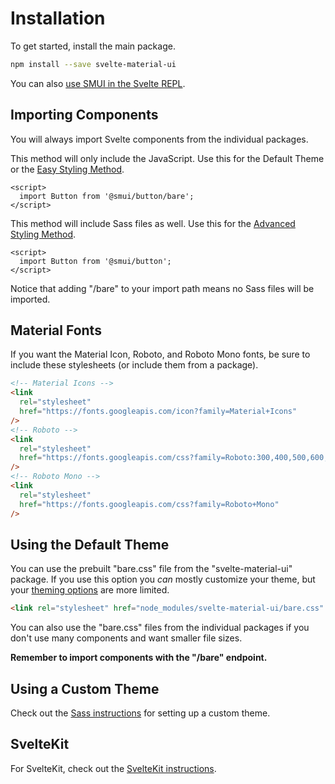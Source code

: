 # Installation

To get started, install the main package.

```sh
npm install --save svelte-material-ui
```

You can also [use SMUI in the Svelte REPL](REPL.md).

## Importing Components

You will always import Svelte components from the individual packages.

This method will only include the JavaScript. Use this for the Default Theme or the [Easy Styling Method](SASS.md).

```svelte
<script>
  import Button from '@smui/button/bare';
</script>
```

This method will include Sass files as well. Use this for the [Advanced Styling Method](SASS.md).

```svelte
<script>
  import Button from '@smui/button';
</script>
```

Notice that adding "/bare" to your import path means no Sass files will be imported.

## Material Fonts

If you want the Material Icon, Roboto, and Roboto Mono fonts, be sure to include these stylesheets (or include them from a package).

```html
<!-- Material Icons -->
<link
  rel="stylesheet"
  href="https://fonts.googleapis.com/icon?family=Material+Icons"
/>
<!-- Roboto -->
<link
  rel="stylesheet"
  href="https://fonts.googleapis.com/css?family=Roboto:300,400,500,600,700"
/>
<!-- Roboto Mono -->
<link
  rel="stylesheet"
  href="https://fonts.googleapis.com/css?family=Roboto+Mono"
/>
```

## Using the Default Theme

You can use the prebuilt "bare.css" file from the "svelte-material-ui" package. If you use this option you _can_ mostly customize your theme, but your [theming options](THEMING.md#theming-the-bare-css) are more limited.

```html
<link rel="stylesheet" href="node_modules/svelte-material-ui/bare.css" />
```

You can also use the "bare.css" files from the individual packages if you don't use many components and want smaller file sizes.

**Remember to import components with the "/bare" endpoint.**

## Using a Custom Theme

Check out the [Sass instructions](SASS.md) for setting up a custom theme.

## SvelteKit

For SvelteKit, check out the [SvelteKit instructions](SVELTEKIT.md).
